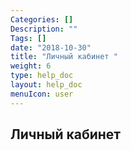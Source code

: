 ```yaml
---
Categories: []
Description: ""
Tags: []
date: "2018-10-30"
title: "Личный кабинет "
weight: 6
type: help_doc
layout: help_doc
menuIcon: user
---
```



## Личный кабинет 
